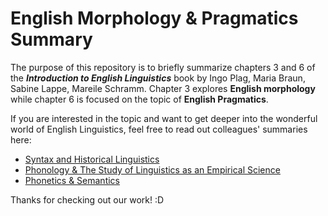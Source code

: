 # English Morphology & Pragmatics Summary 

The purpose of this repository is to briefly summarize chapters 3 and 6 of the **_Introduction to English Linguistics_** book by Ingo Plag, Maria Braun, Sabine Lappe, Mareile Schramm. 
Chapter 3 explores **English morphology** while chapter 6 is focused on the topic of **English Pragmatics**.

If you are interested in the topic and want to get deeper into the wonderful world of English Linguistics, feel free to read out colleagues' summaries here: 
- [Syntax and Historical Linguistics](https://github.com/NLP-UG-2023-24/AA_Summary)
- [Phonology & The Study of Linguistics as an Empirical Science ](https://github.com/NLP-UG-2023-24/Gwint_E27_Summary)
- [Phonetics & Semantics](https://github.com/NLP-UG-2023-24/Reni_Jusis_Fans_Summary)

Thanks for checking out our work! :D
